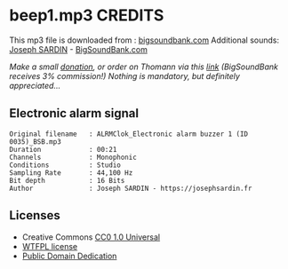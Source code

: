 # beep1.mp3 CREDITS 
This mp3 file is downloaded from : [bigsoundbank.com][1]
Additional sounds: [Joseph SARDIN][5] - [BigSoundBank.com][6]

*Make a small [donation][7], or order on Thomann via this [link][8]
(BigSoundBank receives 3% commission!) Nothing is mandatory, but definitely
appreciated...*

## Electronic alarm signal
```
Original filename   : ALRMClok_Electronic alarm buzzer 1 (ID 0035)_BSB.mp3
Duration            : 00:21
Channels            : Monophonic
Conditions          : Studio
Sampling Rate       : 44,100 Hz
Bit depth           : 16 Bits
Author              : Joseph SARDIN - https://josephsardin.fr
```

## Licenses
* Creative Commons [CC0 1.0 Universal][2]
* [WTFPL license][3]
* [Public Domain Dedication][4]


[1]: https://bigsoundbank.com/sound-0035-electronic-alarm-buzzer-1.html
[2]: https://creativecommons.org/publicdomain/zero/1.0/
[3]: https://en.wikipedia.org/wiki/WTFPL
[4]: https://en.wikipedia.org/wiki/Public_domain
[5]: https://josephsardin.fr/
[6]: https://bigsoundbank.com
[7]: https://bigsoundbank.com/donation.html
[8]: https://www.thomannmusic.no/index.html?offid=1&affid=792

<!-- vim: ts=2:sts=2:sw=2:tw=80:cc=80:spell et
-->

